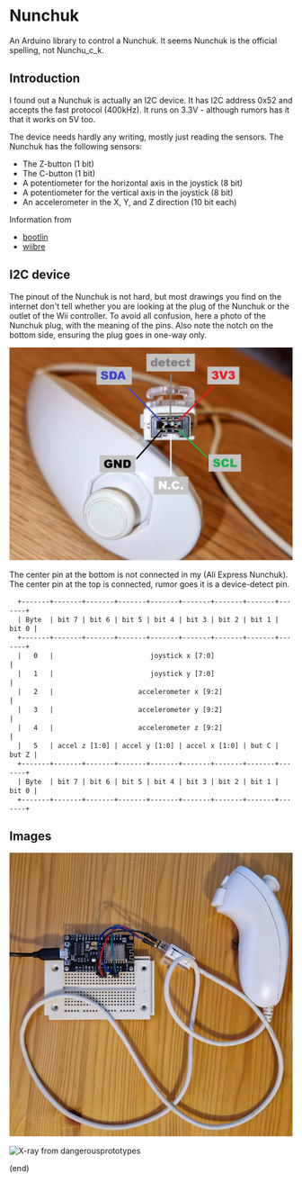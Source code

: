 # Nunchuk

An Arduino library to control a Nunchuk.
It seems Nunchuk is the official spelling, not Nunchu_c_k.


## Introduction

I found out a Nunchuk is actually an I2C device.
It has I2C address 0x52 and accepts the fast protocol (400kHz).
It runs on 3.3V - although rumors has it that it works on 5V too.

The device needs hardly any writing, mostly just reading the sensors.
The Nunchuk has the following sensors:
 - The Z-button (1 bit)
 - The C-button (1 bit)
 - A potentiometer for the horizontal axis in the joystick (8 bit) 
 - A potentiometer for the vertical axis in the joystick (8 bit) 
 - An accelerometer in the X, Y, and Z direction (10 bit each)


Information from
 - [bootlin](https://bootlin.com/labs/doc/nunchuk.pdf)
 - [wiibre](https://wiibrew.org/wiki/Wiimote/Extension_Controllers/Nunchuck)


## I2C device

The pinout of the Nunchuk is not hard, but most drawings you find on the internet
don't tell whether you are looking at the plug of the Nunchuk or the outlet of the Wii controller.
To avoid all confusion, here a photo of the Nunchuk plug, with the meaning of the pins.
Also note the notch on the bottom side, ensuring the plug goes in one-way only.

![Nunchuk pinout](nunchuk-pinout.jpg)

The center pin at the bottom is not connected in my (Ali Express Nunchuk).
The center pin at the top is connected, rumor goes it is a device-detect pin.



```
  +-------+-------+-------+-------+-------+-------+-------+-------+-------+
  | Byte  | bit 7 | bit 6 | bit 5 | bit 4 | bit 3 | bit 2 | bit 1 | bit 0 |
  +-------+-------+-------+-------+-------+-------+-------+-------+-------+
  |   0   |                        joystick x [7:0]                       |
  |   1   |                        joystick y [7:0]                       |
  |   2   |                     accelerometer x [9:2]                     |
  |   3   |                     accelerometer y [9:2]                     |
  |   4   |                     accelerometer z [9:2]                     |
  |   5   | accel z [1:0] | accel y [1:0] | accel x [1:0] | but C | but Z |
  +-------+-------+-------+-------+-------+-------+-------+-------+-------+
  | Byte  | bit 7 | bit 6 | bit 5 | bit 4 | bit 3 | bit 2 | bit 1 | bit 0 |
  +-------+-------+-------+-------+-------+-------+-------+-------+-------+
```


## Images

![Wiring](wiring.jpg)

![X-ray from dangerousprototypes](http://dangerousprototypes.com/docs/images/1/14/Wii-nunchuck.jpg)

(end)
  
  
  
